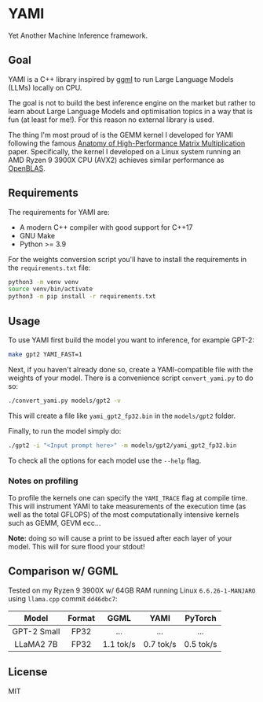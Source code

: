 # YAMI
Yet Another Machine Inference framework.

## Goal
YAMI is a C++ library inspired by [ggml](https://github.com/ggerganov/ggml) to run Large Language Models (LLMs)
locally on CPU.

The goal is not to build the best inference engine on the market but rather to learn about Large Language Models
and optimisation topics in a way that is fun (at least for me!).
For this reason no external library is used.

The thing I'm most proud of is the GEMM kernel I developed for YAMI following the famous
[Anatomy of High-Performance Matrix Multiplication](https://www.cs.utexas.edu/~flame/pubs/GotoTOMS_revision.pdf)
paper. Specifically, the kernel I developed on a Linux system running an AMD Ryzen 9 3900X CPU (AVX2) achieves
similar performance as [OpenBLAS](https://www.openblas.net/).

## Requirements
The requirements for YAMI are:
- A modern C++ compiler with good support for C++17
- GNU Make
- Python >= 3.9

For the weights conversion script you'll have to install the requirements in the `requirements.txt` file:
```bash
python3 -m venv venv
source venv/bin/activate
python3 -m pip install -r requirements.txt
```

## Usage
To use YAMI first build the model you want to inference, for example GPT-2:
```bash
make gpt2 YAMI_FAST=1
```
Next, if you haven't already done so, create a YAMI-compatible file with the weights of your model.
There is a convenience script `convert_yami.py` to do so:
```bash
./convert_yami.py models/gpt2 -v
```
This will create a file like `yami_gpt2_fp32.bin` in the `models/gpt2` folder.

Finally, to run the model simply do:
```bash
./gpt2 -i "<Input prompt here>" -m models/gpt2/yami_gpt2_fp32.bin
```

To check all the options for each model use the `--help` flag.

### Notes on profiling
To profile the kernels one can specify the `YAMI_TRACE` flag at compile time.
This will instrument YAMI to take measurements of the execution time (as well as the total GFLOPS)
of the most computationally intensive kernels such as GEMM, GEVM ecc...

**Note:** doing so will cause a print to be issued after each layer of your model. This will for sure flood your stdout!

## Comparison w/ GGML
Tested on my Ryzen 9 3900X w/ 64GB RAM running Linux `6.6.26-1-MANJARO` using `llama.cpp` commit `dd46dbc7`:

|     Model     |    Format     |      GGML       |   YAMI    |    PyTorch    |
|:-------------:|:-------------:|:---------------:|:---------:|:-------------:|
|  GPT-2 Small  |     FP32      |       ...       |    ...    |      ...      |  
|   LLaMA2 7B   |     FP32      |    1.1 tok/s    | 0.7 tok/s |   0.5 tok/s   |

## License
MIT